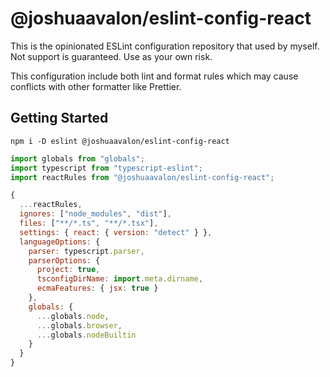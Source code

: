 # @joshuaavalon/eslint-config-react

This is the opinionated ESLint configuration repository that used by myself.
Not support is guaranteed. Use as your own risk.

This configuration include both lint and format rules which may cause conflicts with other formatter like Prettier.

## Getting Started

```
npm i -D eslint @joshuaavalon/eslint-config-react
```

```js
import globals from "globals";
import typescript from "typescript-eslint";
import reactRules from "@joshuaavalon/eslint-config-react";

{
  ...reactRules,
  ignores: ["node_modules", "dist"],
  files: ["**/*.ts", "**/*.tsx"],
  settings: { react: { version: "detect" } },
  languageOptions: {
    parser: typescript.parser,
    parserOptions: {
      project: true,
      tsconfigDirName: import.meta.dirname,
      ecmaFeatures: { jsx: true }
    },
    globals: {
      ...globals.node,
      ...globals.browser,
      ...globals.nodeBuiltin
    }
  }
}
```
